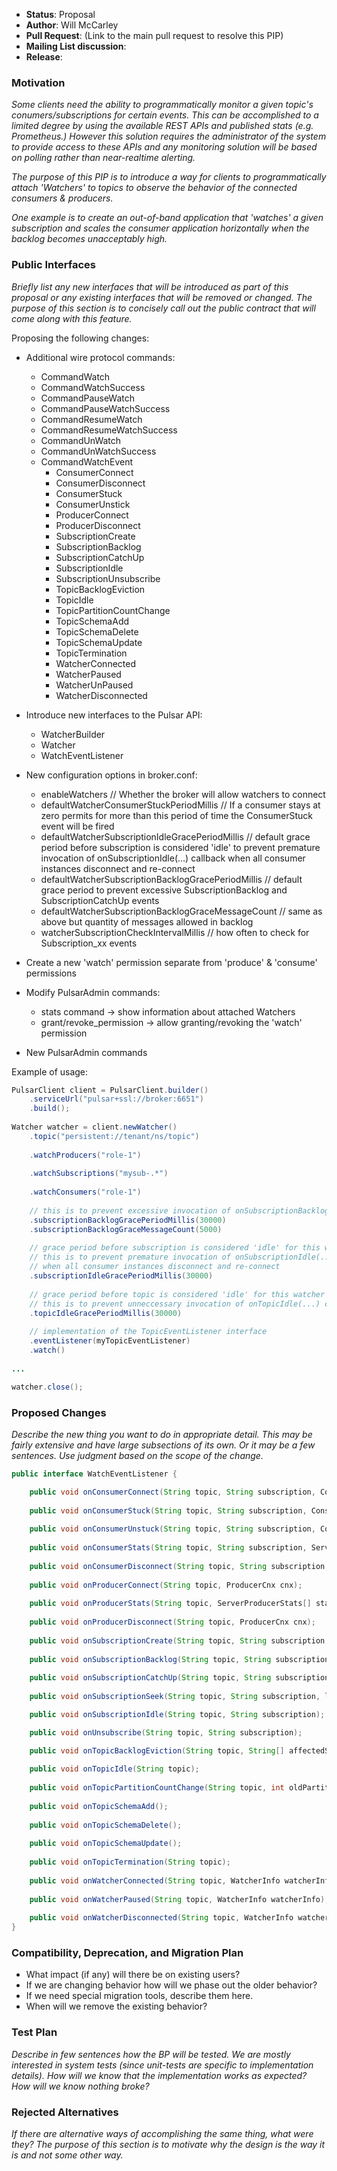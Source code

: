 * **Status**: Proposal
* **Author**: Will McCarley
* **Pull Request**: (Link to the main pull request to resolve this PIP)
* **Mailing List discussion**:
* **Release**:

### Motivation

_Some clients need the ability to programmatically monitor a given topic's conumers/subscriptions for certain events. This can be accomplished to a limited degree by using the available REST APIs and published stats (e.g. Prometheus.) However this solution requires the administrator of the system to provide access to these APIs and any monitoring solution will be based on polling rather than near-realtime alerting._

_The purpose of this PIP is to introduce a way for clients to programmatically attach 'Watchers' to topics to observe the behavior of the connected consumers & producers._

_One example is to create an out-of-band application that 'watches' a given subscription and scales the consumer application horizontally when the backlog becomes unacceptably high._


### Public Interfaces

_Briefly list any new interfaces that will be introduced as part of this proposal or any existing interfaces that will be removed or changed. The purpose of this section is to concisely call out the public contract that will come along with this feature._

Proposing the following changes:

- Additional wire protocol commands:
    - CommandWatch
    - CommandWatchSuccess
    - CommandPauseWatch
    - CommandPauseWatchSuccess
    - CommandResumeWatch
    - CommandResumeWatchSuccess
    - CommandUnWatch
    - CommandUnWatchSuccess
    - CommandWatchEvent
        - ConsumerConnect
        - ConsumerDisconnect
        - ConsumerStuck
        - ConsumerUnstick
        - ProducerConnect
        - ProducerDisconnect
        - SubscriptionCreate
        - SubscriptionBacklog
        - SubscriptionCatchUp
        - SubscriptionIdle
        - SubscriptionUnsubscribe
        - TopicBacklogEviction
        - TopicIdle
        - TopicPartitionCountChange
        - TopicSchemaAdd
        - TopicSchemaDelete
        - TopicSchemaUpdate
        - TopicTermination
        - WatcherConnected
        - WatcherPaused
        - WatcherUnPaused
        - WatcherDisconnected
- Introduce new interfaces to the Pulsar API:
    - WatcherBuilder
    - Watcher
    - WatchEventListener
- New configuration options in broker.conf:
    - enableWatchers // Whether the broker will allow watchers to connect
    - defaultWatcherConsumerStuckPeriodMillis // If a consumer stays at zero permits for more than this period of time the ConsumerStuck event will be fired
    - defaultWatcherSubscriptionIdleGracePeriodMillis // default grace period before subscription is considered 'idle' to prevent premature invocation of onSubscriptionIdle(...) callback when all consumer instances disconnect and re-connect
    - defaultWatcherSubscriptionBacklogGracePeriodMillis // default grace period to prevent excessive SubscriptionBacklog and SubscriptionCatchUp events
    - defaultWatcherSubscriptionBacklogGraceMessageCount // same as above but quantity of messages allowed in backlog
    - watcherSubscriptionCheckIntervalMillis // how often to check for Subscription_xx events
- Create a new 'watch' permission separate from 'produce' & 'consume' permissions
- Modify PulsarAdmin commands:
    - stats command  -> show information about attached Watchers
    - grant/revoke_permission -> allow granting/revoking the 'watch' permission
    
- New PulsarAdmin commands

Example of usage:

```java
PulsarClient client = PulsarClient.builder()
    .serviceUrl("pulsar+ssl://broker:6651")
    .build();
                              
Watcher watcher = client.newWatcher()
    .topic("persistent://tenant/ns/topic")
    
    .watchProducers("role-1")
    
    .watchSubscriptions("mysub-.*")
    
    .watchConsumers("role-1")
    
    // this is to prevent excessive invocation of onSubscriptionBacklog(...) callback
    .subscriptionBacklogGracePeriodMillis(30000)
    .subscriptionBacklogGraceMessageCount(5000)
    
    // grace period before subscription is considered 'idle' for this watcher
    // this is to prevent premature invocation of onSubscriptionIdle(...) callback
    // when all consumer instances disconnect and re-connect
    .subscriptionIdleGracePeriodMillis(30000)
    
    // grace period before topic is considered 'idle' for this watcher
    // this is to prevent unneccessary invocation of onTopicIdle(...) callback
    .topicIdleGracePeriodMillis(30000)
    
    // implementation of the TopicEventListener interface
    .eventListener(myTopicEventListener)
    .watch()
    
...

watcher.close();
```


### Proposed Changes

_Describe the new thing you want to do in appropriate detail. This may be fairly extensive and have large subsections of its own. Or it may be a few sentences. Use judgment based on the scope of the change._

```java
public interface WatchEventListener {

    public void onConsumerConnect(String topic, String subscription, ConsumerCnx cnx);
    
    public void onConsumerStuck(String topic, String subscription, ConsumerCnx cnx);
    
    public void onConsumerUnstuck(String topic, String subscription, ConsumerCnx cnx);
    
    public void onConsumerStats(String topic, String subscription, ServerConsumerStats[] stats);
    
    public void onConsumerDisconnect(String topic, String subscription, ConsumerCnx cnx);
    
    public void onProducerConnect(String topic, ProducerCnx cnx);
    
    public void onProducerStats(String topic, ServerProducerStats[] stats);
    
    public void onProducerDisconnect(String topic, ProducerCnx cnx);
    
    public void onSubscriptionCreate(String topic, String subscription, SubscriptionType type, SubscriptionInitialPosition position);
    
    public void onSubscriptionBacklog(String topic, String subscription, long backlogSize);
    
    public void onSubscriptionCatchUp(String topic, String subscription);
    
    public void onSubscriptionSeek(String topic, String subscription, long oldPosition, long newPosition);

    public void onSubscriptionIdle(String topic, String subscription);

    public void onUnsubscribe(String topic, String subscription);

    public void onTopicBacklogEviction(String topic, String[] affectedSubscriptions);
    
    public void onTopicIdle(String topic);
    
    public void onTopicPartitionCountChange(String topic, int oldPartitionCount, int newPartitionCount);
    
    public void onTopicSchemaAdd();
    
    public void onTopicSchemaDelete();
    
    public void onTopicSchemaUpdate();
    
    public void onTopicTermination(String topic);
    
    public void onWatcherConnected(String topic, WatcherInfo watcherInfo);
    
    public void onWatcherPaused(String topic, WatcherInfo watcherInfo);
    
    public void onWatcherDisconnected(String topic, WatcherInfo watcherInfo);
}
```

### Compatibility, Deprecation, and Migration Plan

- What impact (if any) will there be on existing users? 
- If we are changing behavior how will we phase out the older behavior? 
- If we need special migration tools, describe them here.
- When will we remove the existing behavior?

### Test Plan

_Describe in few sentences how the BP will be tested. We are mostly interested in system tests (since unit-tests are specific to implementation details). How will we know that the implementation works as expected? How will we know nothing broke?_

### Rejected Alternatives

_If there are alternative ways of accomplishing the same thing, what were they? The purpose of this section is to motivate why the design is the way it is and not some other way._
